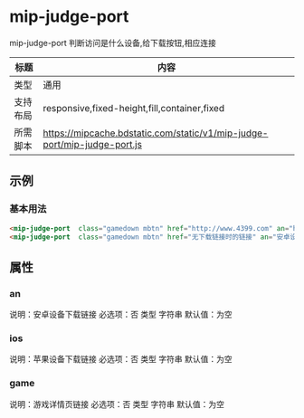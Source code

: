 # mip-judge-port

mip-judge-port  判断访问是什么设备,给下载按钮,相应连接

标题|内容
----|----
类型|通用
支持布局|responsive,fixed-height,fill,container,fixed
所需脚本|https://mipcache.bdstatic.com/static/v1/mip-judge-port/mip-judge-port.js

## 示例

### 基本用法
```html
<mip-judge-port  class="gamedown mbtn" href="http://www.4399.com" an="http://www.3839.com" ios="http://www.7k7k.com" game="http://www.4399.com">下载</mip-judge-port>
<mip-judge-port  class="gamedown mbtn" href="无下载链接时的链接" an="安卓设备下载链接" ios="苹果设备下载链接" game="无下载链接时的链接">下载</mip-judge-port>
```

## 属性

### an

说明：安卓设备下载链接
必选项：否
类型 字符串
默认值：为空

### ios

说明：苹果设备下载链接
必选项：否
类型 字符串
默认值：为空

### game

说明：游戏详情页链接
必选项：否
类型 字符串
默认值：为空


